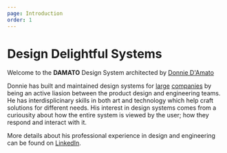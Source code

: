 ```yaml
---
page: Introduction
order: 1
---
```


# Design **Delightful** Systems

Welcome to the **DAMATO** Design System architected by [Donnie D'Amato](https://donniedamato.info)

Donnie has built and maintained design systems for [large](https://www.compass.com "Compass Real Estate") [companies](https://www.godaddy.com "GoDaddy") by being an active liasion between the product design and engineering teams. He has interdisplicinary skills in both art and technology which help craft solutions for different needs. His interest in design systems comes from a curiousity about how the entire system is viewed by the user; how they respond and interact with it.

More details about his professional experience in design and engineering can be found on [LinkedIn](https://www.linkedin.com/in/fauxserious/ "LinkedIn: Donnie D'Amato").